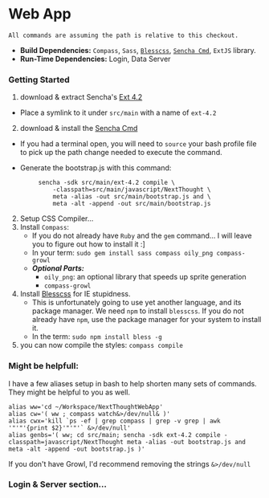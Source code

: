 # Web App

	All commands are assuming the path is relative to this checkout.

- **Build Dependencies:** `Compass`, `Sass`, [`Blesscss`][BLESS], [`Sencha Cmd`][SENCHACMD], `ExtJS` library.
- **Run-Time Dependencies:** Login, Data Server

### Getting Started

1. download & extract Sencha's [Ext 4.2][EXTJS]
 * Place a symlink to it under `src/main` with a name of `ext-4.2`
2. download & install the [Sencha Cmd][SENCHACMD]
 * If you had a terminal open, you will need to `source` your bash profile file to pick up the path change needed to execute the command.
 * Generate the bootstrap.js with this command:


			sencha -sdk src/main/ext-4.2 compile \
				-classpath=src/main/javascript/NextThought \
				meta -alias -out src/main/bootstrap.js and \
				meta -alt -append -out src/main/bootstrap.js
2. Setup CSS Compiler…
  1. Install `Compass`:
     * If you do not already have `Ruby` and the `gem` command… I will leave you to figure out how to install it :] 
     * In your term: `sudo gem install sass compass oily_png compass-growl`
     * ***Optional Parts:***
         * `oily_png`: an optional library that speeds up sprite generation 
         * `compass-growl`
  2. Install [Blesscss][BLESS] for IE stupidness.
     * This is unfortunately going to use yet another language, and its package manager. We need `npm` to install `blesscss`.  If you do not already have `npm`, use the package manager for your system to install it.
     * In the term: `sudo npm install bless -g`
  3. you can now compile the styles: `compass compile`
  

### Might be helpfull:

I have a few aliases setup in bash to help shorten many sets of commands. They might be helpful to you as well.

	alias ww='cd ~/Workspace/NextThoughtWebApp'
	alias cw='( ww ; compass watch&>/dev/null& )'
	alias cwx='kill `ps -ef | grep compass | grep -v grep | awk '"'"'{print $2}'"'"'` &>/dev/null'
	alias genbs='( ww; cd src/main; sencha -sdk ext-4.2 compile -classpath=javascript/NextThought meta -alias -out bootstrap.js and meta -alt -append -out bootstrap.js )'

If you don't have Growl, I'd recommend removing the strings `&>/dev/null`

### Login & Server section...
 
 
[EXTJS]: http://www.sencha.com/products/extjs/download/
[SENCHACMD]: http://www.sencha.com/products/sencha-cmd/download/
[BLESS]: http://blesscss.com/